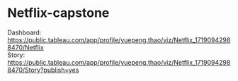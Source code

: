# Netflix-capstone
Dashboard: https://public.tableau.com/app/profile/yuepeng.thao/viz/Netflix_17190942988470/Netflix    
Story: https://public.tableau.com/app/profile/yuepeng.thao/viz/Netflix_17190942988470/Story?publish=yes    
